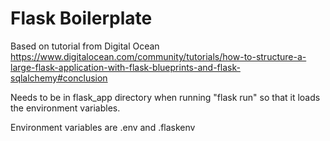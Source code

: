 # Flask Boilerplate

Based on tutorial from Digital Ocean
https://www.digitalocean.com/community/tutorials/how-to-structure-a-large-flask-application-with-flask-blueprints-and-flask-sqlalchemy#conclusion


Needs to be in flask_app directory when running "flask run" so that it loads the environment variables.

Environment variables are .env and .flaskenv